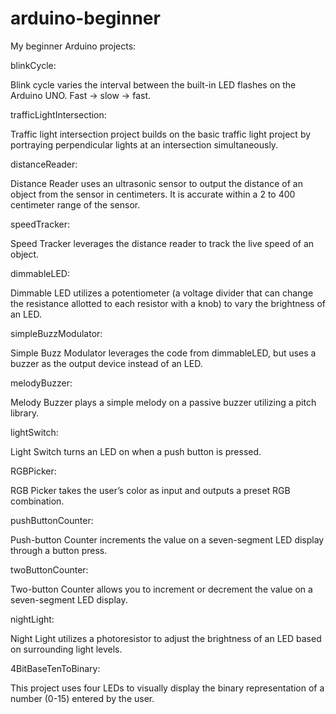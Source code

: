 # arduino-beginner
My beginner Arduino projects:


blinkCycle:

Blink cycle varies the interval between the built-in LED flashes on the Arduino UNO. Fast -> slow -> fast.


trafficLightIntersection:

Traffic light intersection project builds on the basic traffic light project by portraying perpendicular lights at an intersection simultaneously.


distanceReader:

Distance Reader uses an ultrasonic sensor to output the distance of an object from the sensor in centimeters. It is accurate within a 2 to 400 centimeter range of the sensor.


speedTracker:

Speed Tracker leverages the distance reader to track the live speed of an object.


dimmableLED:

Dimmable LED utilizes a potentiometer (a voltage divider that can change the resistance allotted to each resistor with a knob) to vary the brightness of an LED.


simpleBuzzModulator:

Simple Buzz Modulator leverages the code from dimmableLED, but uses a buzzer as the output device instead of an LED.


melodyBuzzer:

Melody Buzzer plays a simple melody on a passive buzzer utilizing a pitch library.


lightSwitch:

Light Switch turns an LED on when a push button is pressed.


RGBPicker:

RGB Picker takes the user’s color as input and outputs a preset RGB combination.


pushButtonCounter:

Push-button Counter increments the value on a seven-segment LED display through a button press.


twoButtonCounter:

Two-button Counter allows you to increment or decrement the value on a seven-segment LED display.


nightLight:

Night Light utilizes a photoresistor to adjust the brightness of an LED based on surrounding light levels.


4BitBaseTenToBinary:

This project uses four LEDs to visually display the binary representation of a number (0-15) entered by the user.


